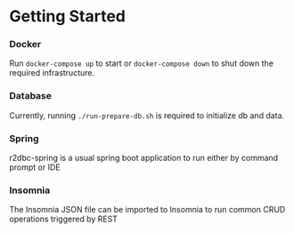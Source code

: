 # Getting Started

### Docker

Run `docker-compose up` to start or `docker-compose down` to shut down the required infrastructure.

### Database

Currently, running `./run-prepare-db.sh` is required to initialize db and data.

### Spring

r2dbc-spring is a usual spring boot application to run either by command prompt or IDE

### Insomnia

The Insomnia JSON file can be imported to Insomnia to run common CRUD operations triggered by REST
